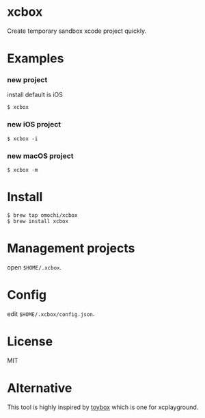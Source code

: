 # xcbox

Create temporary sandbox xcode project quickly.

# Examples

### new project 

install default is iOS

```
$ xcbox
```

### new iOS project

```
$ xcbox -i
```

### new macOS project

```
$ xcbox -m
```

# Install

```
$ brew tap omochi/xcbox
$ brew install xcbox
```

# Management projects

open `$HOME/.xcbox`.

# Config

edit `$HOME/.xcbox/config.json`.

# License

MIT

# Alternative

This tool is highly inspired by [toybox](https://github.com/giginet/Toybox) which is one for xcplayground.
